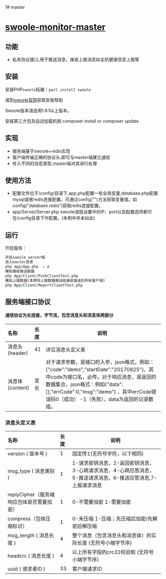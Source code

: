 1# master

# [swoole-monitor-master](https://github.com/xiongchao123/swoole-monitor-master)
## 功能
* 私有协议接口,用于推送消息、接收上报消息如主机健康信息上报等

## 安装

安装PHP`swoole`拓展：`pecl install swoole`

或到[swoole官网](http://www.swoole.com/)获取安装帮助

Swoole版本请选用1.8.1以上版本。

安装第三方包及自动加载机制 composer install or composer update

## 实现

* 服务端基于swoole+redis实现
* 客户端传输正确的协议头,即可与master端建立通信
* 传入不同的消息类型,master端对其进行处理
    
## 使用方法
* 配置文件位于/config/目录下,app.php配置一些全局变量,database.php配置mysql或者redis连接配置。可通过config("")方法获取变量值。如config("database.redis")获取redis连接配置。
* app/Server/Server.php swoole进程设置中的IP、port以及配置选项都可在/config目录下作配置。(本例中并未如此)
   
## 运行

开启服务：

``` bash
开启swoole_server端
进入master目录
php app/App.php -i e 
模拟接收推送数据
php App/Client/PushClientTest.php
模拟上报数据(本例将上报数据推送给接收推送的所有客户端)
php App/Client/ReportClientTest.php
```

## 服务端接口协议
####  通信协议为长连接，字节流，包含消息头和消息体两部分

|名称|长度|说明|
|:----    |:----- |-----   |
|消息头(header) |  41   | 详见消息头定义表    |
|消息体(content) | 变长   | 对于请求参数，是接口的入参，json格式，例如：{"code":"demo","startDate":"20170825"}，其中code为接口名，必传。对于响应消息，是返回的数据集合，json格式：例如{"data":[],"errCode":0,"msg":"demo"} ，其中errCode错误码0（成功） -1（失败），data为返回的记录数组。|

### 消息头定义表

|名称|长度|说明|
|:----   |:----- |-----   |
|version ( 版本号 ) | 1  | 固定传1(无符号字符，以下相同)|
|msg_type ( 消息类别 )| 1  | 1-请求密钥消息，2-返回密钥消息，3-心跳请求消息，4-心跳应答消息，5-推送请求消息，6-推送应答消息,7-上报请求消息  |
|replyCipher（服务端响应包体是否需要加密） | 1  | 0-不需要加密  1-需要加密|
|compress（包体压缩标识） | 1  | 0-未压缩 1-压缩；先压缩后加密/先解密后解压缩|
|msg_length ( 消息长度 ) | 4  | 整个消息（包含消息头和消息体）的实际长度 (无符号小端字节序)|
|headcrc ( 消息长度 ) | 4  | 以上所有字段的crc32校验和 (无符号小端字节序)|
|uuid ( 请求者ID ) | 33  | 客户端请求ID|
